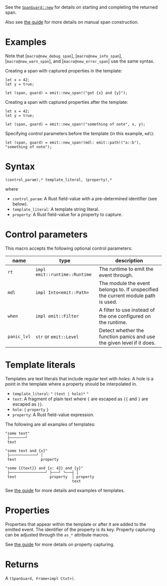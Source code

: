 See the [`SpanGuard::new`](https://docs.rs/emit/1.10.0/emit/span/struct.SpanGuard.html#method.new) for details on starting and completing the returned span.

Also see [the guide](https://emit-rs.io/producing-events/tracing/manual-span-creation.html) for more details on manual span construction.

# Examples

Note that [`macro@new_debug_span`], [`macro@new_info_span`], [`macro@new_warn_span`], and [`macro@new_error_span`] use the same syntax.

Creating a span with captured properties in the template:

```ignore
let x = 42;
let y = true;

let (span, guard) = emit::new_span!("got {x} and {y}");
```

Creating a span with captured properties after the template:

```ignore
let x = 42;
let y = true;

let (span, guard) = emit::new_span!("something of note", x, y);
```

Specifying control parameters before the template (in this example, `mdl`):

```ignore
let (span, guard) = emit::new_span!(mdl: emit::path!("a::b"), "something of note");
```

# Syntax

```text
(control_param),* template_literal, (property),*
```

where

- `control_param`: A Rust field-value with a pre-determined identifier (see below).
- `template_literal`: A template string literal.
- `property`: A Rust field-value for a property to capture.

# Control parameters

This macro accepts the following optional control parameters:

| name        | type                          | description                                                                                                                                                    |
| ----------- | ----------------------------- | -------------------------------------------------------------------------------------------------------------------------------------------------------------- |
| `rt`        | `impl emit::runtime::Runtime` | The runtime to emit the event through.                                                                                                                         |
| `mdl`       | `impl Into<emit::Path>`       | The module the event belongs to. If unspecified the current module path is used.                                                                               |
| `when`      | `impl emit::Filter`           | A filter to use instead of the one configured on the runtime.                                                                                                  |
| `panic_lvl` | `str` or `emit::Level`        | Detect whether the function panics and use the given level if it does.                                                                                         |

# Template literals

Templates are text literals that include regular text with _holes_. A hole is a point in the template where a property should be interpolated in.

- `template_literal`: `"` `(text | hole)*` `"`
- `text`: A fragment of plain text where `{` are escaped as `{{` and `}` are escaped as `}}`.
- `hole`: `{` `property` `}`
- `property`: A Rust field-value expression.

The following are all examples of templates:

```text
"some text"
 ├───────┘
 text
```

```text
"some text and {x}"
 ├────────────┘ │
 text           property
```

```text
"some {{text}} and {x: 42} and {y}"
 ├────────────────┘ ├───┘ └───┤ │
 text               property  │ property
                              text
```

See [the guide](https://emit-rs.io/reference/templates.html) for more details and examples of templates.

# Properties

Properties that appear within the template or after it are added to the emitted event. The identifier of the property is its key. Property capturing can be adjusted through the `as_*` attribute macros.

See [the guide](https://emit-rs.io/reference/property-capturing.html) for more details on property capturing.

# Returns

A `(SpanGuard, Frame<impl Ctxt>)`.
